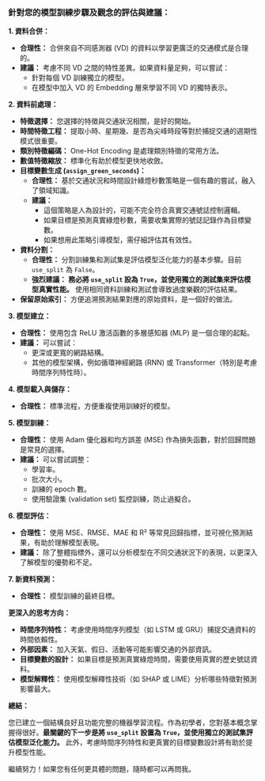 ### 針對您的模型訓練步驟及觀念的評估與建議：

**1. 資料合併：**

- **合理性：** 合併來自不同感測器 (VD) 的資料以學習更廣泛的交通模式是合理的。
- **建議：** 考慮不同 VD 之間的特性差異。如果資料量足夠，可以嘗試：
  - 針對每個 VD 訓練獨立的模型。
  - 在模型中加入 VD 的 Embedding 層來學習不同 VD 的獨特表示。

**2. 資料前處理：**

- **特徵選擇：** 您選擇的特徵與交通狀況相關，是好的開始。
- **時間特徵工程：** 提取小時、星期幾、是否為尖峰時段等對於捕捉交通的週期性模式很重要。
- **類別特徵編碼：** One-Hot Encoding 是處理類別特徵的常用方法。
- **數值特徵縮放：** 標準化有助於模型更快地收斂。
- **目標變數生成 (`assign_green_seconds`)：**
  - **合理性：** 基於交通狀況和時間設計綠燈秒數策略是一個有趣的嘗試，融入了領域知識。
  - **建議：**
    - 這個策略是人為設計的，可能不完全符合真實交通號誌控制邏輯。
    - 如果目標是預測真實綠燈秒數，需要收集實際的號誌記錄作為目標變數。
    - 如果想用此策略引導模型，需仔細評估其有效性。
- **資料分割：**
  - **合理性：** 分割訓練集和測試集是評估模型泛化能力的基本步驟。目前 `use_split` 為 `False`。
  - **強烈建議：** **務必將 `use_split` 設為 `True`，並使用獨立的測試集來評估模型真實性能。** 使用相同資料訓練和測試會導致過度樂觀的評估結果。
- **保留原始索引：** 方便追溯預測結果對應的原始資料，是一個好的做法。

**3. 模型建立：**

- **合理性：** 使用包含 ReLU 激活函數的多層感知器 (MLP) 是一個合理的起點。
- **建議：** 可以嘗試：
  - 更深或更寬的網路結構。
  - 其他的模型架構，例如循環神經網路 (RNN) 或 Transformer（特別是考慮時間序列特性時）。

**4. 模型載入與儲存：**

- **合理性：** 標準流程，方便重複使用訓練好的模型。

**5. 模型訓練：**

- **合理性：** 使用 Adam 優化器和均方誤差 (MSE) 作為損失函數，對於回歸問題是常見的選擇。
- **建議：** 可以嘗試調整：
  - 學習率。
  - 批次大小。
  - 訓練的 epoch 數。
  - 使用驗證集 (validation set) 監控訓練，防止過擬合。

**6. 模型評估：**

- **合理性：** 使用 MSE、RMSE、MAE 和 R² 等常見回歸指標，並可視化預測結果，有助於理解模型表現。
- **建議：** 除了整體指標外，還可以分析模型在不同交通狀況下的表現，以更深入了解模型的優勢和不足。

**7. 新資料預測：**

- **合理性：** 模型訓練的最終目標。

**更深入的思考方向：**

- **時間序列特性：** 考慮使用時間序列模型（如 LSTM 或 GRU）捕捉交通資料的時間依賴性。
- **外部因素：** 加入天氣、假日、活動等可能影響交通的外部資訊。
- **目標變數的設計：** 如果目標是預測真實綠燈時間，需要使用真實的歷史號誌資料。
- **模型解釋性：** 使用模型解釋性技術（如 SHAP 或 LIME）分析哪些特徵對預測影響最大。

**總結：**

您已建立一個結構良好且功能完整的機器學習流程。作為初學者，您對基本概念掌握得很好。**最關鍵的下一步是將 `use_split` 設置為 `True`，並使用獨立的測試集評估模型泛化能力。** 此外，考慮時間序列特性和更真實的目標變數設計將有助於提升模型性能。

繼續努力！如果您有任何更具體的問題，隨時都可以再問我。
